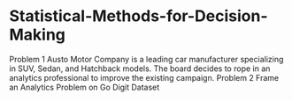 # Statistical-Methods-for-Decision-Making
Problem 1 Austo Motor Company is a leading car manufacturer specializing in SUV, Sedan, and Hatchback models. The board decides to rope in an analytics professional to improve the existing campaign. Problem 2 Frame an Analytics Problem on Go Digit Dataset
